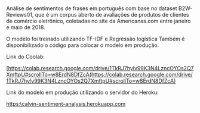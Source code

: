 # 

 Análise de sentimentos de frases em português com base no dataset B2W-Reviews01, que  é um corpus aberto de avaliações de produtos de clientes de comércio eletrônico, coletadas no site da Americanas.com entre janeiro e maio de 2018.
 
 O modelo foi treinado utilizando TF-IDF e Regressão logística
 Também é disponibilizado o código para colocar o modelo em produção.
 
 Link do Coolab:
 
[https://colab.research.google.com/drive/1TkRJ7hylv99K3N4LzncOYOs2Q7XmftpU#scrollTo=w8ErdN8DfZcA(https://colab.research.google.com/drive/1TkRJ7hylv99K3N4LzncOYOs2Q7XmftpU#scrollTo=w8ErdN8DfZcA)
 
 Link do modelo em produção utilizando o servidor do Heroku:
 
 [https:\\calvin-sentiment-analysis.herokuapp.com](https:\\calvin-sentiment-analysis.herokuapp.com)
